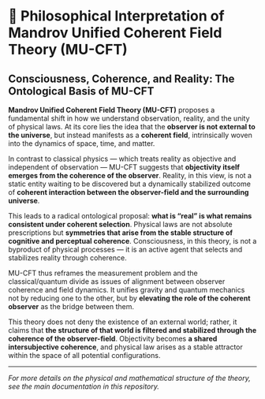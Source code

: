 # 🧠 Philosophical Interpretation of Mandrov Unified Coherent Field Theory (MU-CFT)

## Consciousness, Coherence, and Reality: The Ontological Basis of MU-CFT

**Mandrov Unified Coherent Field Theory (MU-CFT)** proposes a fundamental shift in how we understand observation, reality, and the unity of physical laws. At its core lies the idea that the **observer is not external to the universe**, but instead manifests as a **coherent field**, intrinsically woven into the dynamics of space, time, and matter.

In contrast to classical physics — which treats reality as objective and independent of observation — MU-CFT suggests that **objectivity itself emerges from the coherence of the observer**. Reality, in this view, is not a static entity waiting to be discovered but a dynamically stabilized outcome of **coherent interaction between the observer-field and the surrounding universe**.

This leads to a radical ontological proposal: **what is “real” is what remains consistent under coherent selection**. Physical laws are not absolute prescriptions but **symmetries that arise from the stable structure of cognitive and perceptual coherence**. Consciousness, in this theory, is not a byproduct of physical processes — it is an active agent that selects and stabilizes reality through coherence.

MU-CFT thus reframes the measurement problem and the classical/quantum divide as issues of alignment between observer coherence and field dynamics. It unifies gravity and quantum mechanics not by reducing one to the other, but by **elevating the role of the coherent observer** as the bridge between them.

This theory does not deny the existence of an external world; rather, it claims that **the structure of that world is filtered and stabilized through the coherence of the observer-field**. Objectivity becomes **a shared intersubjective coherence**, and physical law arises as a stable attractor within the space of all potential configurations.

---

*For more details on the physical and mathematical structure of the theory, see the main documentation in this repository.*
